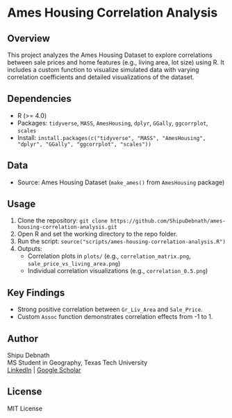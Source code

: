 # Ames Housing Correlation Analysis

## Overview
This project analyzes the Ames Housing Dataset to explore correlations between sale prices and home features (e.g., living area, lot size) using R. It includes a custom function to visualize simulated data with varying correlation coefficients and detailed visualizations of the dataset.

## Dependencies
- R (>= 4.0)
- Packages: `tidyverse`, `MASS`, `AmesHousing`, `dplyr`, `GGally`, `ggcorrplot`, `scales`
- Install: `install.packages(c("tidyverse", "MASS", "AmesHousing", "dplyr", "GGally", "ggcorrplot", "scales"))`

## Data
- Source: Ames Housing Dataset (`make_ames()` from `AmesHousing` package)

## Usage
1. Clone the repository: `git clone https://github.com/ShipuDebnath/ames-housing-correlation-analysis.git`
2. Open R and set the working directory to the repo folder.
3. Run the script: `source("scripts/ames-housing-correlation-analysis.R")`
4. Outputs:
   - Correlation plots in `plots/` (e.g., `correlation_matrix.png`, `sale_price_vs_living_area.png`)
   - Individual correlation visualizations (e.g., `correlation_0.5.png`)

## Key Findings
- Strong positive correlation between `Gr_Liv_Area` and `Sale_Price`.
- Custom `Assoc` function demonstrates correlation effects from -1 to 1.

## Author
Shipu Debnath  
MS Student in Geography, Texas Tech University  
[LinkedIn](https://linkedin.com/in/shipudebnath/) | [Google Scholar](https://scholar.google.com/citations?user=WyP6KUUAAAAJ&hl=en)

## License
MIT License
